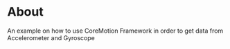 # About 

An example on how to use CoreMotion Framework in order to get data from Accelerometer and Gyroscope
